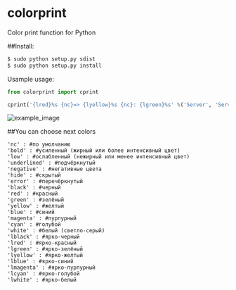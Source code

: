 # colorprint
Color print function for Python

##Install:
```bash
$ sudo python setup.py sdist
$ sudo python setup.py install
```

Usample usage:
```python
from colorprint import cprint

cprint('{lred}%s {nc}=> {lyellow}%s {nc}: {lgreen}%s' %('Server', 'Service Name', 'Port'))
```
![example_image](https://cloud.githubusercontent.com/assets/20622766/17458852/78a6cf04-5c32-11e6-9314-3dfc2e1202de.png)

##You can choose next colors
```pyton
'nc' : #по умолчанию
'bold' : #усиленный (жирный или более интенсивный цвет)
'low' : #ослабленный (нежирный или менее интенсивный цвет)
'underlined' : #подчёркнутый
'negative' : #негативные цвета
'hide' : #скрытый
'error' : #перечёркнутый
'black' : #черный
'red' : #красный
'green' : #зелёный
'yellow' : #желтый
'blue' : #синий
'magenta' : #пурпурный
'cyan' : #голубой
'white' : #белый (светло-серый)
'lblack' : #ярко-черный
'lred' : #ярко-красный
'lgreen' : #ярко-зелёный
'lyellow' : #ярко-желтый
'lblue' : #ярко-синий
'lmagenta' : #ярко-пурпурный
'lcyan' : #ярко-голубой
'lwhite' : #ярко-белый
```
